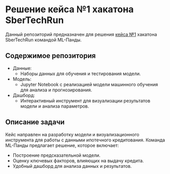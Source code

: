 # Решение кейса №1 хакатона SberTechRun

Данный репозиторий предназначен для решения [кейса №1](https://gitverse.ru/technohub/challenge-mortgage/content/master/README.md) хакатона SberTechRun командой ML-Панды.

## Содержимое репозитория
- Данные:
  - Наборы данных для обучения и тестирования модели.
- Модель:
  - Jupyter Notebook с реализацией модели машинного обучения для анализа и прогнозирования.
- Дашборд:
  - Интерактивный инструмент для визуализации результатов модели и анализа параметров.

## Описание задачи
Кейс направлен на разработку модели и визуализационного инструмента для работы с данными ипотечного кредитования. Команда ML-Панды предлагает решение, которое включает:
- Построение предсказательной модели.
- Оценку ключевых факторов, влияющих на выдачу кредита.
- Удобный дашборд для анализа данных и результатов.